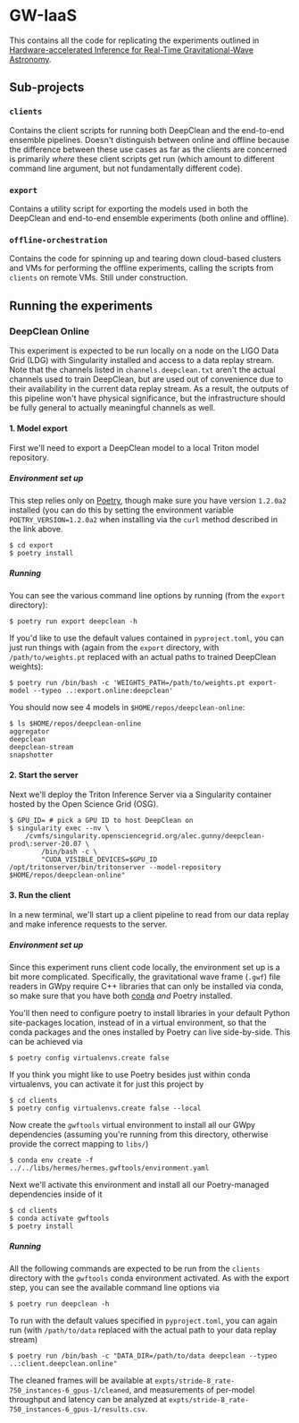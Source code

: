 # GW-IaaS
This contains all the code for replicating the experiments outlined in [Hardware-accelerated Inference for Real-Time Gravitational-Wave Astronomy](https://arxiv.org/abs/2108.12430).

## Sub-projects
### `clients`
Contains the client scripts for running both DeepClean and the end-to-end ensemble pipelines. Doesn't distinguish between online and offline because the difference between these use cases as far as the clients are concerned is primarily _where_ these client scripts get run (which amount to different command line argument, but not fundamentally different code).

### `export`
Contains a utility script for exporting the models used in both the DeepClean and end-to-end ensemble experiments (both online and offline).

### `offline-orchestration`
Contains the code for spinning up and tearing down cloud-based clusters and VMs for performing the offline experiments, calling the scripts from `clients` on remote VMs. Still under construction.


## Running the experiments
### DeepClean Online
This experiment is expected to be run locally on a node on the LIGO Data Grid (LDG) with Singularity installed and access to a data replay stream. Note that the channels listed in `channels.deepclean.txt` aren't the actual channels used to train DeepClean, but are used out of convenience due to their availability in the current data replay stream. As a result, the outputs of this pipeline won't have physical significance, but the infrastructure should be fully general to actually meaningful channels as well.

#### 1. Model export
First we'll need to export a DeepClean model to a local Triton model repository.
##### Environment set up
This step relies only on [Poetry](https://python-poetry.org/docs/#installation), though make sure you have version `1.2.0a2` installed (you can do this by setting the environment variable `POETRY_VERSION=1.2.0a2` when installing via the `curl` method described in the link above.

```console
$ cd export
$ poetry install
```

##### Running
You can see the various command line options by running (from the `export` directory):

```console
$ poetry run export deepclean -h
```

If you'd like to use the default values contained in `pyproject.toml`, you can just run things with (again from the `export` directory, with `/path/to/weights.pt` replaced with an actual paths to trained DeepClean weights):

```console
$ poetry run /bin/bash -c 'WEIGHTS_PATH=/path/to/weights.pt export-model --typeo ..:export.online:deepclean'
```

You should now see 4 models in `$HOME/repos/deepclean-online`:

```console
$ ls $HOME/repos/deepclean-online
aggregator
deepclean
deepclean-stream
snapshotter
```

#### 2. Start the server
Next we'll deploy the Triton Inference Server via a Singularity container hosted by the Open Science Grid (OSG).

```
$ GPU_ID= # pick a GPU ID to host DeepClean on
$ singularity exec --nv \
    /cvmfs/singularity.opensciencegrid.org/alec.gunny/deepclean-prod\:server-20.07 \
        /bin/bash -c \
        "CUDA_VISIBLE_DEVICES=$GPU_ID /opt/tritonserver/bin/tritonserver --model-repository $HOME/repos/deepclean-online"
```

#### 3. Run the client
In a new terminal, we'll start up a client pipeline to read from our data replay and make inference requests to the server.

##### Environment set up
Since this experiment runs client code locally, the environment set up is a bit more complicated. Specifically, the gravitational wave frame (`.gwf`) file readers in GWpy require C++ libraries that can only be installed via conda, so make sure that you have both [conda](https://docs.conda.io/projects/conda/en/latest/user-guide/install/linux.html) _and_ Poetry installed.

You'll then need to configure poetry to install libraries in your default Python site-packages location, instead of in a virtual environment, so that the conda packages and the ones installed by Poetry can live side-by-side. This can be achieved via

```console
$ poetry config virtualenvs.create false
```

If you think you might like to use Poetry besides just within conda virtualenvs, you can activate it for just this project by

```console
$ cd clients
$ poetry config virtualenvs.create false --local
```

Now create the `gwftools` virtual environment to install all our GWpy dependencies (assuming you're running from this directory, otherwise provide the correct mapping to `libs/`)

```console
$ conda env create -f ../../libs/hermes/hermes.gwftools/environment.yaml
```

Next we'll activate this environment and install all our Poetry-managed dependencies inside of it

```console
$ cd clients
$ conda activate gwftools
$ poetry install
```

##### Running
All the following commands are expected to be run from the `clients` directory with the `gwftools` conda environment activated. As with the export step, you can see the available command line options via

```console
$ poetry run deepclean -h
```

To run with the default values specified in `pyproject.toml`, you can again run (with `/path/to/data` replaced with the actual path to your data replay stream)

```console
$ poetry run /bin/bash -c "DATA_DIR=/path/to/data deepclean --typeo ..:client.deepclean.online"
```

The cleaned frames will be available at `expts/stride-8_rate-750_instances-6_gpus-1/cleaned`, and measurements of per-model throughput and latency can be analyzed at `expts/stride-8_rate-750_instances-6_gpus-1/results.csv`.
